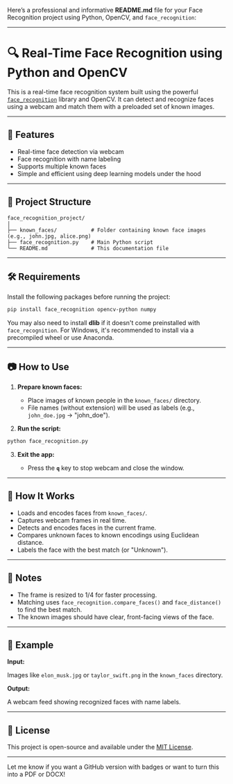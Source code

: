 Here’s a professional and informative **README.md** file for your Face Recognition project using Python, OpenCV, and `face_recognition`:

---

# 🔍 Real-Time Face Recognition using Python and OpenCV

This is a real-time face recognition system built using the powerful [`face_recognition`](https://github.com/ageitgey/face_recognition) library and OpenCV. It can detect and recognize faces using a webcam and match them with a preloaded set of known images.

---

## 📸 Features

* Real-time face detection via webcam
* Face recognition with name labeling
* Supports multiple known faces
* Simple and efficient using deep learning models under the hood

---

## 📁 Project Structure

```
face_recognition_project/
│
├── known_faces/           # Folder containing known face images (e.g., john.jpg, alice.png)
├── face_recognition.py    # Main Python script
└── README.md              # This documentation file
```

---

## 🛠️ Requirements

Install the following packages before running the project:

```bash
pip install face_recognition opencv-python numpy
```

You may also need to install **dlib** if it doesn't come preinstalled with `face_recognition`. For Windows, it's recommended to install via a precompiled wheel or use Anaconda.

---

## 📷 How to Use

1. **Prepare known faces:**

   * Place images of known people in the `known_faces/` directory.
   * File names (without extension) will be used as labels (e.g., `john_doe.jpg` → "john\_doe").

2. **Run the script:**

```bash
python face_recognition.py
```

3. **Exit the app:**

   * Press the **`q`** key to stop webcam and close the window.

---

## 🧠 How It Works

* Loads and encodes faces from `known_faces/`.
* Captures webcam frames in real time.
* Detects and encodes faces in the current frame.
* Compares unknown faces to known encodings using Euclidean distance.
* Labels the face with the best match (or "Unknown").

---

## 📌 Notes

* The frame is resized to 1/4 for faster processing.
* Matching uses `face_recognition.compare_faces()` and `face_distance()` to find the best match.
* The known images should have clear, front-facing views of the face.

---

## 🚀 Example

**Input:**

Images like `elon_musk.jpg` or `taylor_swift.png` in the `known_faces` directory.

**Output:**

A webcam feed showing recognized faces with name labels.

---

## 📄 License

This project is open-source and available under the [MIT License](https://opensource.org/licenses/MIT).

---

Let me know if you want a GitHub version with badges or want to turn this into a PDF or DOCX!
